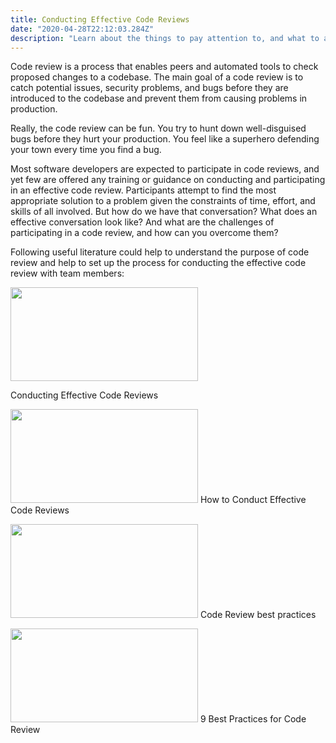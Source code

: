 ```yaml
---
title: Conducting Effective Code Reviews
date: "2020-04-28T22:12:03.284Z"
description: "Learn about the things to pay attention to, and what to automate while reviewing code so that you can increase the speed and the quality of code reviews in your organization."
---
```


Code review is a process that enables peers and automated tools to check proposed changes to a codebase. The main goal of a code review is to catch potential issues, security problems, and bugs before they are introduced to the codebase and prevent them from causing problems in production.

Really, the code review can be fun. You try to hunt down well-disguised bugs before they hurt your production. You feel like a superhero defending your town every time you find a bug.

Most software developers are expected to participate in code reviews, and yet few are offered any training or guidance on conducting and participating in an effective code review. Participants attempt to find the most appropriate solution to a problem given the constraints of time, effort, and skills of all involved. But how do we have that conversation? What does an effective conversation look like? And what are the challenges of participating in a code review, and how can you overcome them?

Following useful literature could help to understand the purpose of code review and help to set up the process for conducting the effective code review with team members:


<a href="https://auth0.com/blog/conducting-effective-code-reviews"><img src = "https://cdn.auth0.com/blog/illustration/code-review-discussion.png" style="width:300px;height:150px;" /></a>

Conducting Effective Code Reviews

<a href="https://www.digitalocean.com/blog/how-to-conduct-effective-code-reviews"><img src = "https://images.prismic.io/www-static/287bb0dc-2d4f-41ac-b8e7-cc701e3e1d23_CodeReview_blog.png" style="width:300px;height:150px;" /></a>
How to Conduct Effective Code Reviews

<a href="https://www.ltvco.com/engineering/conducting-effective-code-reviews"><img src = "https://ltv-content.ltvco.com/1600x0/filters:format(jpeg)/filters:quality(70)/2019-11-21-code_review.jpg" style="width:300px;height:150px;" /></a>
Code Review best practices

<a href="https://www.perforce.com/blog/qac/9-best-practices-for-code-review"><img src = "https://www.perforce.com/sites/default/files/image/2018-12/image-blog-best-practices-code-reviews.jpg" style="width:300px;height:150px;" /></a>
9 Best Practices for Code Review
